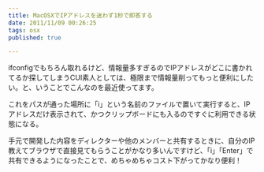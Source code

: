 ```yaml
---
title: MacOSXでIPアドレスを迷わず1秒で即答する
date: 2011/11/09 00:26:25
tags: osx
published: true

---
```


<p>ifconfigでもちろん取れるけど、情報量多すぎるのでIPアドレスがどこに書かれてるか探してしまうCUI素人としては、極限まで情報量削ってもっと便利にしたい。と、いうことでこんなのを最近使ってます。</p>

<p>
<!--<pre>ifconfig en1 | grep netmask | awk '{ print $2 }' | pbcopy && pbpaste</pre>-->
<script src="https://gist.github.com/1348626.js?file=i"></script>
</p>

<p>これをパスが通った場所に「i」という名前のファイルで置いて実行すると、IPアドレスだけ表示されて、かつクリップボードにも入るのですぐに利用できる状態になる。</p>

<p>手元で開発した内容をディレクターや他のメンバーと共有するときに、自分のIP教えてブラウザで直接見てもらうことがかなり多いんですけど、「i」「Enter」で共有できるようになったことで、めちゃめちゃコスト下がってかなり便利！</p>



